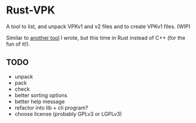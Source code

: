 Rust-VPK
========

A tool to list, and unpack VPKv1 and v2 files and to create VPKv1 files. (WIP)

Similar to [another tool](https://github.com/panzi/unvpk) I wrote, but this time
in Rust instead of C++ (for the fun of it!).

TODO
----

* unpack
* pack
* check
* better sorting options
* better help message
* refactor into lib + cli program?
* choose license (probably GPLv3 or LGPLv3)
